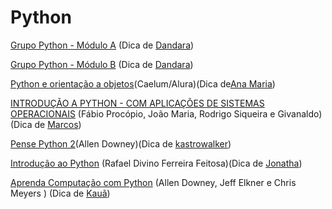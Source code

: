 # Python

[Grupo Python - Módulo A]([https://www.faeterj-rio.edu.br/downloads/bbv/0031.pdf](https://www.dcc.ufrj.br/~fabiom/mab225/pythonbasico.pdf))
(Dica de [Dandara](https://github.com/dandaramcsousa))

[Grupo Python - Módulo B]([[https://www.faeterj-rio.edu.br/downloads/bbv/0031.pdf](https://www.dcc.ufrj.br/~fabiom/mab225/pythonbasico.pdf](https://www.cos.ufrj.br/~bfgoldstein/python/pythonoo.pdf)))
(Dica de [Dandara](https://github.com/dandaramcsousa))

[Python e orientação a objetos](https://www.caelum.com.br/apostila/apostila-python-orientacao-a-objetos.pdf)(Caelum/Alura)(Dica de[Ana Maria](https://github.com/anamariagds))

[INTRODUÇÃO A PYTHON - COM APLICAÇÕES DE SISTEMAS OPERACIONAIS](https://memoria.ifrn.edu.br/bitstream/handle/1044/2090/EBOOK%20-%20INTRODU%c3%87%c3%83O%20A%20PYTHON%20%28EDITORA%20IFRN%29.pdf?sequence=1&isAllowed=y) (Fábio Procópio, João Maria, Rodrigo Siqueira e Givanaldo) (Dica de [Marcos](https://github.com/MarcosViniicius]))

[Pense Python 2](https://penseallen.github.io/PensePython2e/)(Allen Downey)(Dica de [kastrowalker](https://github.com/kastrowalker))

[Introdução ao Python](https://files.cercomp.ufg.br/weby/up/688/o/M2_IP_24-09-24.pdf) (Rafael Divino Ferreira Feitosa)(Dica de [Jonatha](https://github.com/jowgaze))

[Aprenda Computação com Python](https://mange.ifrn.edu.br/python/aprenda-com-py3/index.html) (Allen Downey, Jeff Elkner e Chris Meyers ) (Dica de [Kauã](https://github.com/Kaua-cel))
